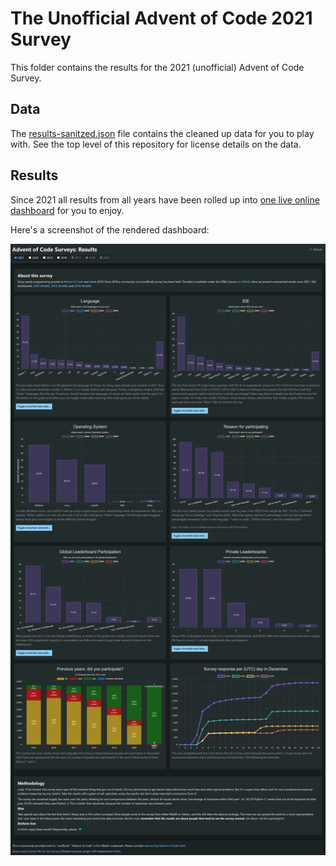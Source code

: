 # The Unofficial Advent of Code 2021 Survey

This folder contains the results for the 2021 (unofficial) Advent of Code Survey.

## Data

The [results-sanitzed.json](results-sanitzed.json) file contains the cleaned up data for you to play with.
See the top level of this repository for license details on the data.

## Results

Since 2021 all results from all years have been rolled up into [one live online dashboard](https://jeroenheijmans.github.io/advent-of-code-surveys/) for you to enjoy.

Here's a screenshot of the rendered dashboard:

![Dashboard](dashboard-01.png)
